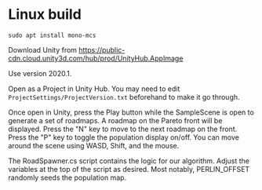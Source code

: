 Linux build
===========

```shell
sudo apt install mono-mcs
```

Download Unity from https://public-cdn.cloud.unity3d.com/hub/prod/UnityHub.AppImage

Use version 2020.1.

Open as a Project in Unity Hub. You may need to edit `ProjectSettings/ProjectVersion.txt` beforehand to make it go through.

Once open in Unity, press the Play button while the SampleScene is open to generate a set of roadmaps. A roadmap on the Pareto front will be displayed. Press the "N" key to move to the next roadmap on the front. Press the "P" key to toggle the population display on/off. You can move around the scene using WASD, Shift, and the mouse.

The RoadSpawner.cs script contains the logic for our algorithm. Adjust the variables at the top of the script as desired. Most notably, PERLIN_OFFSET randomly seeds the population map.
